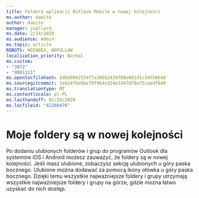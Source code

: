 ```yaml
---
title: Foldery aplikacji Outlook Mobile w nowej kolejności
ms.author: daeite
author: daeite
manager: joallard
ms.date: 2/24/2020
ms.audience: Admin
ms.topic: article
ROBOTS: NOINDEX, NOFOLLOW
localization_priority: Normal
ms.custom:
- "3072"
- "9001111"
ms.openlocfilehash: 2dbb0992534f7a385b2830f08e061d1c34558bdd
ms.sourcegitcommit: 1e624fbebbe70f064cd24e3347d70a75caedf840
ms.translationtype: MT
ms.contentlocale: pl-PL
ms.lasthandoff: 02/24/2020
ms.locfileid: "42260476"
---
```

# <a name="my-folders-are-in-a-new-order"></a>Moje foldery są w nowej kolejności

Po dodaniu ulubionych folderów i grup do programów Outlook dla systemów iOS i Android możesz zauważyć, że foldery są w nowej kolejności. Jeśli masz ulubione, zobaczysz sekcję ulubionych u góry paska bocznego. Ulubione można dodawać za pomocą ikony ołówka u góry paska bocznego. Dzięki temu wszystkie najważniejsze foldery i grupy utrzymają wszystkie najważniejsze foldery i grupy na górze, gdzie można łatwo uzyskać do nich dostęp.